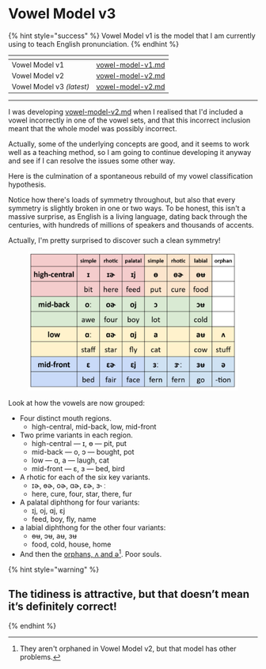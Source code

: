 # Vowel Model v3

{% hint style="success" %}
Vowel Model v1 is the model that I am currently using to teach English pronunciation.
{% endhint %}

<table data-view="cards"><thead><tr><th></th><th data-hidden data-card-target data-type="content-ref"></th></tr></thead><tbody><tr><td>Vowel Model v1</td><td><a href="vowel-model-v1.md">vowel-model-v1.md</a></td></tr><tr><td>Vowel Model v2</td><td><a href="vowel-model-v2.md">vowel-model-v2.md</a></td></tr><tr><td>Vowel Model v3 <em>(latest)</em></td><td><a href="vowel-model-v2.md">vowel-model-v2.md</a></td></tr></tbody></table>



***



I was developing [vowel-model-v2.md](vowel-model-v2.md "mention") when I realised that I'd included a vowel incorrectly in one of the vowel sets, and that this incorrect inclusion meant that the whole model was possibly incorrect.

Actually, some of the underlying concepts are good, and it seems to work well as a teaching method, so I am going to continue developing it anyway and see if I can resolve the issues some other way.



Here is the culmination of a spontaneous rebuild of my vowel classification hypothesis.&#x20;

Notice how there's loads of symmetry throughout, but also that every symmetry is slightly broken in one or two ways. To be honest, this isn't a massive surprise, as English is a living language, dating back through the centuries, with hundreds of millions of speakers and thousands of accents.

Actually, I'm pretty surprised to discover such a clean symmetry!

<figure><img src="../../.gitbook/assets/image (2).png" alt=""><figcaption></figcaption></figure>

Look at how the vowels are now grouped:

* Four distinct mouth regions.
  * high-central,   mid-back,   low,   mid-front
* Two prime variants in each region.
  * high-central  —  ɪ,  ɵ  —  pit,  put
  * mid-back  —  o,  ɔ  —  bought,  pot
  * low  —  ɑ,  a  —  laugh,  cat
  * mid-front  —  ɛ,  ɜ  —  bed,  bird
* A rhotic for each of the six key variants.
  * ɪɚ,   ɵɚ,   oɚ,   ɑɚ,   ɛɚ,   ɜ˞ ː
  * here, cure, four, star, there, fur
* A palatal diphthong for four variants:
  * ɪj,   oj,   ɑj,   ɛj
  * feed, boy, fly, name
* a labial diphthong for the other four variants:
  * ɵʉ,   ɔʉ,   aʉ,   ɜʉ
  * food, cold, house, home
* And then the [orphans, ʌ and ə](#user-content-fn-1)[^1]. Poor souls.

{% hint style="warning" %}
## The tidiness is attractive, but that doesn’t mean it’s definitely correct!
{% endhint %}



[^1]: They aren't orphaned in Vowel Model v2, but that model has other problems.
